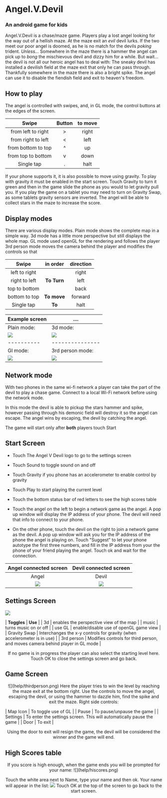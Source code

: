 # Angel.V.Devil

### An android game for kids

Angel.V.Devil is a chase/maze game.
Players play a lost angel looking for the way out of a hellish maze.
At the maze exit an _evil_ devil lurks.
If the two meet our poor angel is doomed, as he is no match for the devils _poking_ trident.
_Unless..._
Somewhere in the maze there is a hammer the angel can pick up to _bong_ the mischievous devil and dizzy him for a while.
But wait... the devil is not all our heroic angel has to deal with:
The sneaky devil has installed a devilish field at the maze exit that only he can pass through.
Thankfully somewhere in the maze there is also a bright spike. The angel can use it to disable the fiendish field and exit to heaven's freedom.

## How to play

The angel is controlled with swipes, and, in GL mode, the control buttons at the edges of the screen.

 **Swipe** | Button | **to move** 
 :-------------------:|:---:|:-----:
 from left to right | > | right
 from right to left | < | left
 from bottom to top | ^ | up
 from top to bottom | v | down
 Single tap | . | halt
 

If your phone supports it, it is also possible to move using gravity.
To play with gravity it must be enabled in the start screen.
Touch Gravity to turn it green and then in the game slide the phone as you would to let gravity pull you.
If you play the game on a tablet you may need to turn on Gravity Swap, as some tablets gravity sensors are inverted.
The angel will be able to collect stars in the maze to increase the score.

## Display modes

There are various display modes.
Plain mode shows the complete map  in a simple way.
3d mode has a little more perspective but still displays the whole map.
GL mode used openGL for the rendering and follows the player
3rd person mode moves the camera behind the player and modifies the controls so that

 **Swipe** | in order   | direction
 :--------------:|:-------:|:-------------:
 left to right | | right |
 right to left | **To Turn** | left |
 top to bottom |  | back |
 bottom to top | **To move** | forward |
 Single tap | **To** | halt

Example screen | ....
----------|---------------
 Plain mode: | 3d mode:
![](help/plain.png) | ![](help/v3d.png) 
----------|---------------
 Gl mode: |3rd person mode:
![](help/gl.png) | ![](help/thirdperson.png) 

 

## Network mode

With two phones in the same wi-fi network a player can take the part of the devil to play a chase game.
Connect to a local Wi-Fi network before using the network mode.

In this mode the devil is able to pickup the stars hammer and spike, however passing through his demonic field will destroy it so the angel can escape.
The angel wins by escaping, the devil by catching the angel.

The game will start only after **both** players touch Start

## Start Screen

*   Touch The Angel V Devil logo to go to the settings screen

*   Touch Sound to toggle sound on and off

*   Touch Gravity if you phone has an accelerometer to enable control by gravity

*   Touch Play to start playing the current level

*   Touch the bottom status bar of red letters to see the high scores table

*   Touch the angel on the left to begin a network game as the angel. A pop up window will display the IP address of your phone. The devil will need that info to connect to your phone.

*   On the other phone, touch the devil on the right to join a network game as the devil. A pop up window will ask you for the IP address of the phone the angel is playing on. Touch "Suggest" to let your phone autotype the first three numbers, and fill in the IP address from your the phone of your friend playing the angel. Touch ok and wait for the connection.



 Angel connected screen | Devil connected screen
 :---------------------:|:----------------------:
 Angel                  |Devil
![](help/angelconnect.png)   |![](help/devilconnect.png)
 

## Settings Screen

![](help/options.png)

| **Toggles**
 | **Use**
 |
| 3d | enables the perspective view of the map |
| music | turns music on or off
 |
| use GL
 | enable/disable use of openGL game view
 |
| Gravity Swap
 | Interchanges the x-y controls for gravity (when accelerometer is in use)
 |
| 3rd person
 | Modifies controls for third person, and moves camera behind player in GL mode
 |

<div align="center">
If no game is in progress the player can also select the starting level here.
Touch OK to close the settings screen and go back.
</div>

## Game Screen

<div align="center">![](help/thirdperson.png)
Here the player tries to win the level by reaching the maze exit at the bottom right.
Use the controls to move the angel, escaping the devil, or using the hammer to dazzle him, find the spike and exit the maze.
Right side controls:
</div>

| Map Icon
 | To toggle use of GL
 |
| Pause
 | To pause/unpause the game
 |
| Settings
 | To enter the settings screen. This will automatically pause the game
 |
| Door
 | To exit
 |

<div align="center">
Using the door to exit will resign the game, the devil will be considered the winner and the game will end.

</div>

## High Scores table

<div align="center">If you score is high enough, when the game ends you will be prompted for your name:
![](help/hiscores.png)

Touch the white area next to Name, type your name and then ok.
Your name will appear in the list:
![](help/hiscoresok.png)
Touch OK at the top of the screen to go back to the start screen.

</div>
